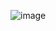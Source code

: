 ![image](https://github.com/seadubs/baneberry-public/assets/5360292/be3569c2-4046-47c0-93ee-f4e2304711db)
